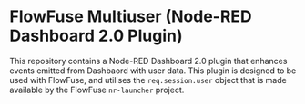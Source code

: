 # FlowFuse Multiuser (Node-RED Dashboard 2.0 Plugin)

This repository contains a Node-RED Dashboard 2.0 plugin that enhances events emitted from Dashbaord with user data. This plugin is designed to be used with FlowFuse, and utilises the `req.session.user` object that is made available by the FlowFuse `nr-launcher` project.